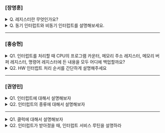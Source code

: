 ### [장명훈]

<details>
  <summary> Q. 레지스터란 무엇인가요? </summary>
  
  - CPU내부에 작은 임시 저장 장치
    - ALU의 결과값을 저장하는 공간
    - 읽고 쓰는 속도가 매우 빠르다.
      
</details>

<details>
  <summary> Q. 동기 인터럽트와 비동기 인터럽트를 설명해보세요. </summary>
  
  - 동기 인터럽트(synchronous interrupts)
    - <ins>CPU</ins>에 의해 발생하는 인터럽트
    - CPU가 명령어를 수행하면서 예상치 못한 상황이 생겼을 때 발생
    - 예외(exception)라고도 불림
  
  - 비동기 인터럽트(asynchronous interrupt): 
    - <ins>입출력장치</ins>에서 발생하는 인터럽트
    - 인터럽트 발생으로 입출력 작업 결과를 확인하여 CPU의 생산 효율을 높임
      
</details>

---

### [홍승현]

<details>
  <summary>Q1. 인터럽트를 처리할 때 CPU의 프로그램 카운터, 메모리 주소 레지스터, 메모리 버퍼 레지스터, 명령어 레지스터에 든 내용을 모두 어디에 백업할까요? </summary>
  
- 스택 메모리
</details>

<details>
  <summary>Q2. HW 인터럽트 처리 순서를 간단하게 설명해주세요 </summary>
  
- 입출력장치가 CPU에 인터럽트 요청 신호를 보내면 CPU는 플래그 레지스터에 있는 인터럽트 플래그를 통해 현재 인터럽트를 받아들일 수 있는지 여부를 확인하고 인터럽트를 받아들일 수 있다면 CPU는 지금까지의 작업을 백업합니다. 그리고 CPU는 인터럽트 벡터를 참조하여 인터럽트 서비스 루틴을 실행합니다. 인터럽트 서비스 루틴 실행이 끝나면 백업해둔 작업을 복구하여 실행을 재개합니다.

</details>

---

### [권영민]

<details>
  <summary>Q1. 인터럽트에 대해서 설명해보자 </summary>
  
- 컴퓨터 시스템에서 중요한 이벤트가 발생했을 때, CPU가 현재 실행 중인 작업을 중단하고 즉시 해당 이벤트를 처리하도록 하는 메커니즘이다.
</details>

<details>
  <summary>Q2. 인터럽트의 종류에 대해서 설명해보자 </summary>
  
- 하드웨어 인터럽트와 소프트웨어 인터럽트가 있다.
하드웨어 인터럽트는 외부 하드웨어 장치가 발생시키는 인터럽트이다.
소프트웨어 인터럽트는 프로그램 내에서 발생하는 인터럽트이다.

</details>

---

<details>
  <summary>Q1. 클럭에 대해서 설명해보자 </summary>
  
- 클럭이란 컴퓨터의 모든 부품을 일사분란하게 움직일 수 있게 하는 시간 단위이다.
</details>

<details>
  <summary>Q2. 인터럽트가 받아졌을 때, 인터럽트 서비스 루틴을 설명하라 </summary>

![image](https://github.com/user-attachments/assets/fe12baa2-329a-4564-9ef1-170c79237d30)

  1. 기존에 실행중이던 프로세스의 진행하여 캐싱한다.
  2. 인터럽트 서비스 루틴의 시작 주소로 이동한다
  3. 인터럽트 서비스 루틴을 진행한다.
  4. 인터럽트 서비스 루틴이 완료되면 원래의 프로세스로 이동한다.
  5. 기존의 프로세스를 진행한다.
</details>
